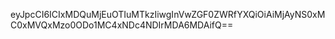 eyJpcCI6ICIxMDQuMjEuOTIuMTkzIiwgInVwZGF0ZWRfYXQiOiAiMjAyNS0xMC0xMVQxMzo0ODo1MC4xNDc4NDIrMDA6MDAifQ==